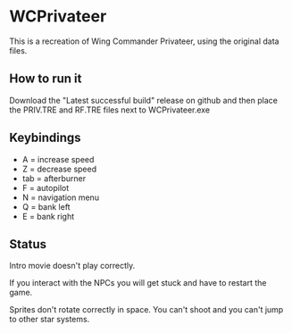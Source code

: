 # WCPrivateer
This is a recreation of Wing Commander Privateer, using the original data files.

## How to run it
Download the "Latest successful build" release on github and then place the PRIV.TRE and RF.TRE files next to WCPrivateer.exe

## Keybindings

- A = increase speed
- Z = decrease speed
- tab = afterburner
- F = autopilot
- N = navigation menu
- Q = bank left
- E = bank right

## Status
Intro movie doesn't play correctly.

If you interact with the NPCs you will get stuck and have to restart the game.

Sprites don't rotate correctly in space. You can't shoot and you can't jump to other star systems.
